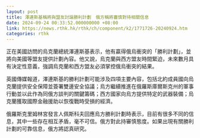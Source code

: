 ```yaml
---
layout: post
title: 澤連斯基稱將與盟友討論勝利計劃　俄方稱將審慎對待相關信息
date: 2024-09-24 00:33:52.000000000 +08:00
link: https://news.rthk.hk/rthk/ch/component/k2/1771726-20240924.htm
categories: rthk
---
```


正在美國訪問的烏克蘭總統澤連斯基表示，他有贏得俄烏衝突的「勝利計劃」，並將向美國等盟友提供計劃內容。他又說，烏克蘭與西方盟友時間緊迫，未來數月具有決定性意義，強調烏克蘭和西方盟友必須掌控俄烏衝突的結果。

英國傳媒報道，澤連斯基的勝利計劃可能涉及四項主要內容，包括北約成員國向烏克蘭提供安全保障並簽署雙邊安全協議；烏方繼續推進在俄羅斯庫爾斯克州的軍事行動並以此作為同俄方談判的關鍵籌碼；西方國家向烏方提供特定的武器裝備；烏克蘭獲取國際金融援助以恢復戰時受損的經濟。

俄羅斯克里姆林宮發言人佩斯科夫回應烏方勝利計劃時表示，目前有很多不同的信息，其中一些存在相互矛盾，毫不可信。俄方對此持審慎態度。如果出現有關勝利計劃的可靠信息，俄方將認真研究。
